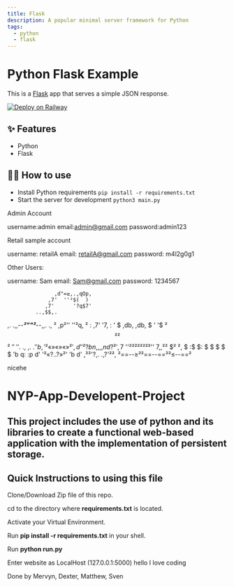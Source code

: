 ```yaml
---
title: Flask
description: A popular minimal server framework for Python
tags:
  - python
  - flask
---
```


# Python Flask Example

This is a [Flask](https://flask.palletsprojects.com/en/1.1.x/) app that serves a simple JSON response.

[![Deploy on Railway](https://railway.app/button.svg)](https://railway.app/new/template/zUcpux)

## ✨ Features

- Python
- Flask

## 💁‍♀️ How to use

- Install Python requirements `pip install -r requirements.txt`
- Start the server for development `python3 main.py`

Admin Account

username:admin
email:admin@gmail.com
password:admin123

Retail sample account

username: retailA
email: retailA@gmail.com
password: m4l2g0g1


Other Users:

username: Sam
email: Sam@gmail.com
password: 1234567

                   ,d"=≥,.,qOp,
                 ,7'  ''²$(  )
                ,7'      '?q$7'
             ..,$$,.
   ,.  .,,--***²""²***--,,.  .,
 ²   ,p²''              ''²q,   ²
:  ,7'                      '7,  :
 ' $      ,db,      ,db,      $ '
  '$      ²$$²      ²$$²      $'    
  '$                          $'        
   '$.     .,        ,.     .$'
    'b,     '²«»«»«»²'     ,d'
     '²?bn,,          ,,nd?²'
       ,7$ ''²²²²²²²²'' $7,
     ,² ²$              $² ²,
     $  :$              $:  $
     $   $              $   $
     'b  q:            :p  d'
      '²«?$.          .$?»²'
         'b            d'
       ,²²'?,.      .,?'²²,
      ²==--≥²²==--==²²≤--==²

nicehe

# NYP-App-Developent-Project

This project includes the use of python and its libraries to create a functional web-based application with the implementation of persistent storage.
---

## Quick Instructions to using this file
 Clone/Download Zip file of this repo.
 
 cd to the directory where **requirements.txt** is located.
 
 Activate your Virtual Environment.
 
 Run **pip install -r requirements.txt** in your shell.
 
 Run **python run.py**
 
 Enter website as LocalHost (127.0.0.1:5000)
 hello I love coding

 Done by Mervyn, Dexter, Matthew, Sven